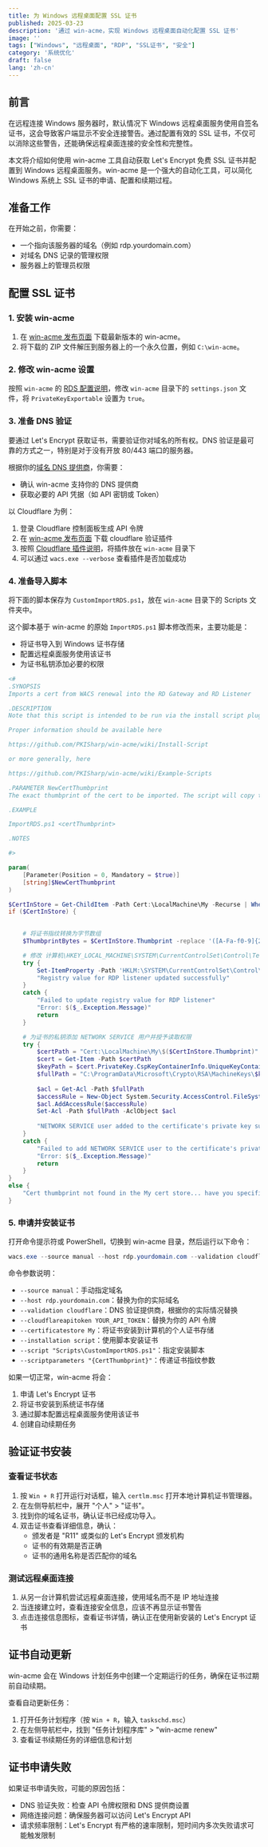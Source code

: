 ```yaml
---
title: 为 Windows 远程桌面配置 SSL 证书
published: 2025-03-23
description: '通过 win-acme，实现 Windows 远程桌面自动化配置 SSL 证书'
image: ''
tags: ["Windows", "远程桌面", "RDP", "SSL证书", "安全"]
category: '系统优化'
draft: false 
lang: 'zh-cn'
---
```


## 前言

在远程连接 Windows 服务器时，默认情况下 Windows 远程桌面服务使用自签名证书，这会导致客户端显示不安全连接警告。通过配置有效的 SSL 证书，不仅可以消除这些警告，还能确保远程桌面连接的安全性和完整性。

本文将介绍如何使用 win-acme 工具自动获取 Let's Encrypt 免费 SSL 证书并配置到 Windows 远程桌面服务。win-acme 是一个强大的自动化工具，可以简化 Windows 系统上 SSL 证书的申请、配置和续期过程。

## 准备工作

在开始之前，你需要：

- 一个指向该服务器的域名（例如 rdp.yourdomain.com）
- 对域名 DNS 记录的管理权限
- 服务器上的管理员权限

## 配置 SSL 证书

### 1. 安装 win-acme

1. 在 [win-acme 发布页面](https://github.com/win-acme/win-acme/releases/) 下载最新版本的 win-acme。
2. 将下载的 ZIP 文件解压到服务器上的一个永久位置，例如 `C:\win-acme`。

### 2. 修改 win-acme 设置

按照 `win-acme` 的 [RDS 配置说明](https://www.win-acme.com/manual/advanced-use/examples/rds)，修改 `win-acme` 目录下的 `settings.json` 文件，将 `PrivateKeyExportable` 设置为 `true`。

### 3. 准备 DNS 验证

要通过 Let's Encrypt 获取证书，需要验证你对域名的所有权。DNS 验证是最可靠的方式之一，特别是对于没有开放 80/443 端口的服务器。

根据你的[域名 DNS 提供商](https://www.win-acme.com/reference/plugins/validation/dns/)，你需要：

- 确认 win-acme 支持你的 DNS 提供商
- 获取必要的 API 凭据（如 API 密钥或 Token）

以 Cloudflare 为例：
1. 登录 Cloudflare 控制面板生成 API 令牌
2. 在 [win-acme 发布页面](https://github.com/win-acme/win-acme/releases/) 下载 cloudflare 验证插件
3. 按照 [Cloudflare 插件说明](https://www.win-acme.com/reference/plugins/validation/dns/cloudflare)，将插件放在 `win-acme` 目录下
4. 可以通过 `wacs.exe --verbose` 查看插件是否加载成功

### 4. 准备导入脚本

将下面的脚本保存为 `CustomImportRDS.ps1`，放在 `win-acme` 目录下的 Scripts 文件夹中。

这个脚本基于 win-acme 的原始 `ImportRDS.ps1` 脚本修改而来，主要功能是：
- 将证书导入到 Windows 证书存储
- 配置远程桌面服务使用该证书
- 为证书私钥添加必要的权限

```powershell
<#
.SYNOPSIS
Imports a cert from WACS renewal into the RD Gateway and RD Listener

.DESCRIPTION
Note that this script is intended to be run via the install script plugin from win-acme via the batch script wrapper. As such, we use positional parameters to avoid issues with using a dash in the cmd line. 

Proper information should be available here

https://github.com/PKISharp/win-acme/wiki/Install-Script

or more generally, here

https://github.com/PKISharp/win-acme/wiki/Example-Scripts

.PARAMETER NewCertThumbprint
The exact thumbprint of the cert to be imported. The script will copy this cert to the Personal store if not already there. 

.EXAMPLE 

ImportRDS.ps1 <certThumbprint>

.NOTES

#>

param(
    [Parameter(Position = 0, Mandatory = $true)]
    [string]$NewCertThumbprint
)

$CertInStore = Get-ChildItem -Path Cert:\LocalMachine\My -Recurse | Where-Object { $_.thumbprint -eq $NewCertThumbprint } | Sort-Object -Descending | Select-Object -f 1
if ($CertInStore) {
    

    # 将证书指纹转换为字节数组
    $ThumbprintBytes = $CertInStore.Thumbprint -replace '([A-Fa-f0-9]{2})', '0x$1' -split '0x' | Where-Object { $_ -ne '' } | ForEach-Object { [byte]('0x' + $_) }

    # 修改 计算机\HKEY_LOCAL_MACHINE\SYSTEM\CurrentControlSet\Control\Terminal Server\WinStations\RDP-Tcp\SSLCertificateSHA1Hash 的值为二进制格式
    try {
        Set-ItemProperty -Path 'HKLM:\SYSTEM\CurrentControlSet\Control\Terminal Server\WinStations\RDP-Tcp' -Name 'SSLCertificateSHA1Hash' -Value ([byte[]]$ThumbprintBytes) -ErrorAction Stop
        "Registry value for RDP listener updated successfully"
    }
    catch {
        "Failed to update registry value for RDP listener"
        "Error: $($_.Exception.Message)"
        return
    }

    # 为证书的私钥添加 NETWORK SERVICE 用户并授予读取权限
    try {
        $certPath = "Cert:\LocalMachine\My\$($CertInStore.Thumbprint)"
        $cert = Get-Item -Path $certPath
        $keyPath = $cert.PrivateKey.CspKeyContainerInfo.UniqueKeyContainerName
        $fullPath = "C:\ProgramData\Microsoft\Crypto\RSA\MachineKeys\$keyPath"
        
        $acl = Get-Acl -Path $fullPath
        $accessRule = New-Object System.Security.AccessControl.FileSystemAccessRule("NETWORK SERVICE", "Read", "Allow")
        $acl.AddAccessRule($accessRule)
        Set-Acl -Path $fullPath -AclObject $acl
        
        "NETWORK SERVICE user added to the certificate's private key successfully"
    }
    catch {
        "Failed to add NETWORK SERVICE user to the certificate's private key"
        "Error: $($_.Exception.Message)"
        return
    }
} 
else {
    "Cert thumbprint not found in the My cert store... have you specified --certificatestore My?"
}
```

### 5. 申请并安装证书

打开命令提示符或 PowerShell，切换到 win-acme 目录，然后运行以下命令：

```powershell
wacs.exe --source manual --host rdp.yourdomain.com --validation cloudflare --cloudflareapitoken YOUR_API_TOKEN --certificatestore My --installation script --script "Scripts\CustomImportRDS.ps1" --scriptparameters "{CertThumbprint}"
```

命令参数说明：
- `--source manual`：手动指定域名
- `--host rdp.yourdomain.com`：替换为你的实际域名
- `--validation cloudflare`：DNS 验证提供商，根据你的实际情况替换
- `--cloudflareapitoken YOUR_API_TOKEN`：替换为你的 API 令牌
- `--certificatestore My`：将证书安装到计算机的个人证书存储
- `--installation script`：使用脚本安装证书
- `--script "Scripts\CustomImportRDS.ps1"`：指定安装脚本
- `--scriptparameters "{CertThumbprint}"`：传递证书指纹参数

如果一切正常，win-acme 将会：
1. 申请 Let's Encrypt 证书
2. 将证书安装到系统证书存储
3. 通过脚本配置远程桌面服务使用该证书
4. 创建自动续期任务

## 验证证书安装

### 查看证书状态

1. 按 `Win + R` 打开运行对话框，输入 `certlm.msc` 打开本地计算机证书管理器。
2. 在左侧导航栏中，展开 "个人" > "证书"。
3. 找到你的域名证书，确认证书已经成功导入。
4. 双击证书查看详细信息，确认：
   - 颁发者是 "R11" 或类似的 Let's Encrypt 颁发机构
   - 证书的有效期是否正确
   - 证书的通用名称是否匹配你的域名

### 测试远程桌面连接

1. 从另一台计算机尝试远程桌面连接，使用域名而不是 IP 地址连接
2. 当连接建立时，查看连接安全信息，应该不再显示证书警告
3. 点击连接信息图标，查看证书详情，确认正在使用新安装的 Let's Encrypt 证书

## 证书自动更新

win-acme 会在 Windows 计划任务中创建一个定期运行的任务，确保在证书过期前自动续期。

查看自动更新任务：
1. 打开任务计划程序（按 `Win + R`，输入 `taskschd.msc`）
2. 在左侧导航栏中，找到 "任务计划程序库" > "win-acme renew"
3. 查看证书续期任务的详细信息和计划

## 证书申请失败

如果证书申请失败，可能的原因包括：
- DNS 验证失败：检查 API 令牌权限和 DNS 提供商设置
- 网络连接问题：确保服务器可以访问 Let's Encrypt API
- 请求频率限制：Let's Encrypt 有严格的速率限制，短时间内多次失败请求可能触发限制